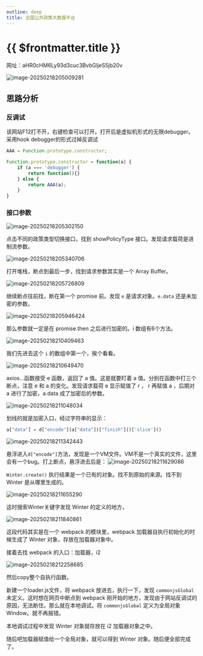 ```yaml
---
outline: deep
title: 全国公共政策大数据平台
---
```

# {{ $frontmatter.title }}

网址：aHR0cHM6Ly93d3cuc3BvbGljeS5jb20v

![image-20250218205009281](https://images-xxueyu.oss-cn-shanghai.aliyuncs.com/image-20250218205009281.png)

## 思路分析

### 反调试

该网站F12打不开，右键检查可以打开。打开后是虚拟机形式的无限debugger。采用hook debugger的形式过掉反调试

```js
AAA = Function.prototype.constructor;

Function.prototype.constructor = function(a) {
    if (a === 'debugger') {
        return function(){}
    } else {
        return AAA(a);
    }
}
```

### 接口参数

![image-20250218205302150](https://images-xxueyu.oss-cn-shanghai.aliyuncs.com/image-20250218205302150.png)

点击不同的政策类型切换接口，找到 showPolicyType 接口。发现请求载荷是进制流参数。

![image-20250218205340706](https://images-xxueyu.oss-cn-shanghai.aliyuncs.com/image-20250218205340706.png)

打开堆栈，断点到最后一步，找到请求参数其实是一个 Array Buffer。

![image-20250218205726809](https://images-xxueyu.oss-cn-shanghai.aliyuncs.com/image-20250218205726809.png)

继续断点往前找，断在第一个 promise 前。发现 `e` 是请求对象。`e.data` 还是未加密的参数。

![image-20250218205946424](https://images-xxueyu.oss-cn-shanghai.aliyuncs.com/image-20250218205946424.png)

那么参数就一定是在 promise.then 之后进行加密的。i 数组有6个方法。

![image-20250218210409463](https://images-xxueyu.oss-cn-shanghai.aliyuncs.com/image-20250218210409463.png)

我们先进去这个 `i` 的数组中第一个，挨个看看。

![image-20250218210649470](https://images-xxueyu.oss-cn-shanghai.aliyuncs.com/image-20250218210649470.png)

axios...函数接受 e 函数，返回了 a 值。这是就要盯着 a 值。分别在函数中打三个断点，注意 e 和 a 的变化。发现请求载荷 e 显示赋值了 r ， r 再赋值 a ，后期对 a 进行了加密，a.data 成了加密后的参数。

![image-20250218211048034](https://images-xxueyu.oss-cn-shanghai.aliyuncs.com/image-20250218211048034.png)

划线的就是加密入口，经过字符串的显示：

```js
a["data"] = d["encode"](a["data"])["finish"]()['slice']()
```

![image-20250218211342443](https://images-xxueyu.oss-cn-shanghai.aliyuncs.com/image-20250218211342443.png)

悬浮进入`d["encode"]`方法，发现是一个VM文件。VM不是一个真实的文件，这里会有一个bug。打上断点，悬浮进去后是：
![image-20250218211629086](https://images-xxueyu.oss-cn-shanghai.aliyuncs.com/image-20250218211629086.png)

`Winter.create()` 执行结果是一个已有的对象。找不到原始的来源。找不到 Winter 是从哪里生成的。

![image-20250218211655290](https://images-xxueyu.oss-cn-shanghai.aliyuncs.com/image-20250218211655290.png)

这时搜索Winter关键字发现 Winter 的定义的地方，

![image-20250218211840861](https://images-xxueyu.oss-cn-shanghai.aliyuncs.com/image-20250218211840861.png)

这段代码其实是在一个 webpack 的模块里，webpack 加载器自执行初始化的时候生成了 Winter 对象，存放在加载器对象中。

接着去找 webpack 的入口：加载器，i2

![image-20250218212258685](https://images-xxueyu.oss-cn-shanghai.aliyuncs.com/image-20250218212258685.png)

然后copy整个自执行函数。

新建一个loader.js文件，将 webpack 放进去，执行一下，发现 `commonjsGlobal` 未定义。这时想在网页中断点到 webpack 刚开始的地方，发现由于网站反调试的原因，无法断住。那么就在本地调试。将 `commonjsGlobal` 定义为全局对象Window。就不再报错。

本地调试过程中发现 Winter 对象就存放在 i2 加载器对象之中。

随后吧加载器赋值给一个全局对象，就可以得到 Winter 对象。随后便全部完成了。

